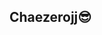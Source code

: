 ## Chaezerojj😎

<!--

[![Typing SVG](https://readme-typing-svg.demolab.com?font=Fira+Code&weight=700&pause=1000&color=47007E&random=false&width=430&height=35&lines=Welcome!+It's+Chaezerojj's+Github%F0%9F%98%8E)](https://git.io/typing-svg)

### Skills

<img src="https://img.shields.io/badge/html-E34F26.svg?style=for-the-badge&logo=html5&logoColor=white" /> <img src="https://img.shields.io/badge/css-1572B6.svg?style=for-the-badge&logo=css3&logoColor=white" /> <img src="https://img.shields.io/badge/javascript-F7DF1E.svg?style=for-the-badge&logo=javascript&logoColor=white" /> <img src="https://img.shields.io/badge/react-20232a.svg?style=for-the-badge&logo=react&logoColor=61DAFB" />  <img src="https://img.shields.io/badge/typescript-3178C6.svg?style=for-the-badge&logo=typescript&logoColor=white" />

<img src="https://img.shields.io/badge/java-007396.svg?style=for-the-badge&logo=java&logoColor=white" /> <img src="https://img.shields.io/badge/springboot-6DB33F.svg?style=for-the-badge&logo=springboot&logoColor=white" />

<img src="https://img.shields.io/badge/mysql-4479A1.svg?style=for-the-badge&logo=springboot&logoColor=white" />


### Statics
![Top Langs](https://github-readme-stats.vercel.app/api/top-langs/?username=chaezerojj&layout=compact)

### Project
[![Readme Card](https://github-readme-stats.vercel.app/api/pin/?username=ijyan&repo=project-growgreen)](https://github.com/ijyan/project-growgreen)


-->
